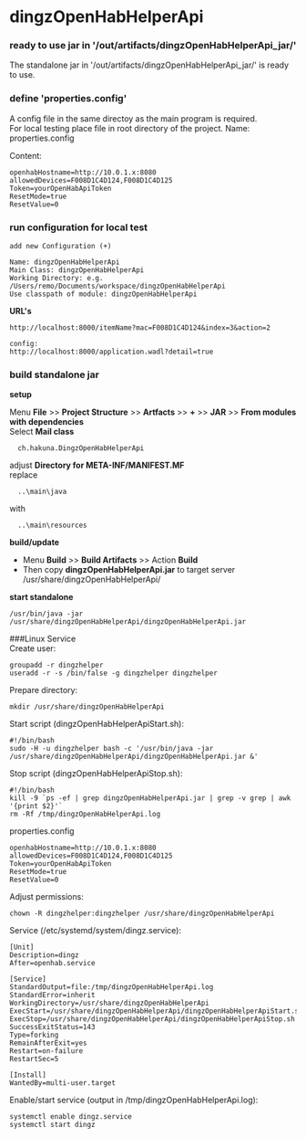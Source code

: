 # dingzOpenHabHelperApi

### ready to use jar in '/out/artifacts/dingzOpenHabHelperApi_jar/'
The standalone jar in '/out/artifacts/dingzOpenHabHelperApi_jar/' is ready to use.  

### define 'properties.config'
A config file in the same directoy as the main program is required.  
For local testing place file in root directory of the project.
Name: properties.config  
  
Content:
```
openhabHostname=http://10.0.1.x:8080
allowedDevices=F008D1C4D124,F008D1C4D125
Token=yourOpenHabApiToken
ResetMode=true
ResetValue=0
```

### run configuration for local test
```
add new Configuration (+)

Name: dingzOpenHabHelperApi
Main Class: dingzOpenHabHelperApi
Working Directory: e.g. /Users/remo/Documents/workspace/dingzOpenHabHelperApi
Use classpath of module: dingzOpenHabHelperApi
```

**URL's**
```
http://localhost:8000/itemName?mac=F008D1C4D124&index=3&action=2

config:
http://localhost:8000/application.wadl?detail=true
```

### build standalone jar
**setup**

Menu **File** >> **Project Structure** >> **Artfacts** >> **+** >> **JAR** >> **From modules with dependencies**  
Select **Mail class**  
```
  ch.hakuna.DingzOpenHabHelperApi
```
adjust **Directory for META-INF/MANIFEST.MF**  
replace
```  
  ..\main\java
```
  with  
```
  ..\main\resources
```
  
**build/update**
- Menu **Build** >> **Build Artifacts** >> Action **Build**
- Then copy **dingzOpenHabHelperApi.jar** to target server /usr/share/dingzOpenHabHelperApi/
  
**start standalone**  
``` 
/usr/bin/java -jar /usr/share/dingzOpenHabHelperApi/dingzOpenHabHelperApi.jar
```
  
###Linux Service  
Create user:
```
groupadd -r dingzhelper  
useradd -r -s /bin/false -g dingzhelper dingzhelper
```
Prepare directory:
```
mkdir /usr/share/dingzOpenHabHelperApi
```
Start script (dingzOpenHabHelperApiStart.sh):
```
#!/bin/bash
sudo -H -u dingzhelper bash -c '/usr/bin/java -jar /usr/share/dingzOpenHabHelperApi/dingzOpenHabHelperApi.jar &'
```
Stop script (dingzOpenHabHelperApiStop.sh):
```
#!/bin/bash
kill -9 `ps -ef | grep dingzOpenHabHelperApi.jar | grep -v grep | awk '{print $2}'`
rm -Rf /tmp/dingzOpenHabHelperApi.log
```
properties.config
```
openhabHostname=http://10.0.1.x:8080
allowedDevices=F008D1C4D124,F008D1C4D125
Token=yourOpenHabApiToken
ResetMode=true
ResetValue=0
```
Adjust permissions:
```
chown -R dingzhelper:dingzhelper /usr/share/dingzOpenHabHelperApi
```
Service (/etc/systemd/system/dingz.service):
```
[Unit]
Description=dingz
After=openhab.service

[Service]
StandardOutput=file:/tmp/dingzOpenHabHelperApi.log
StandardError=inherit
WorkingDirectory=/usr/share/dingzOpenHabHelperApi
ExecStart=/usr/share/dingzOpenHabHelperApi/dingzOpenHabHelperApiStart.sh
ExecStop=/usr/share/dingzOpenHabHelperApi/dingzOpenHabHelperApiStop.sh
SuccessExitStatus=143
Type=forking
RemainAfterExit=yes
Restart=on-failure
RestartSec=5

[Install]
WantedBy=multi-user.target
```
Enable/start service (output in /tmp/dingzOpenHabHelperApi.log):
```
systemctl enable dingz.service
systemctl start dingz
```
